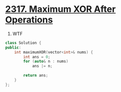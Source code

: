 # [2317. Maximum XOR After Operations](https://leetcode.com/problems/maximum-xor-after-operations/)

1. WTF
```c++
class Solution {
public:
    int maximumXOR(vector<int>& nums) {
        int ans = 0;
        for (auto& n : nums)
            ans |= n;
        
        return ans;
    }
};
```